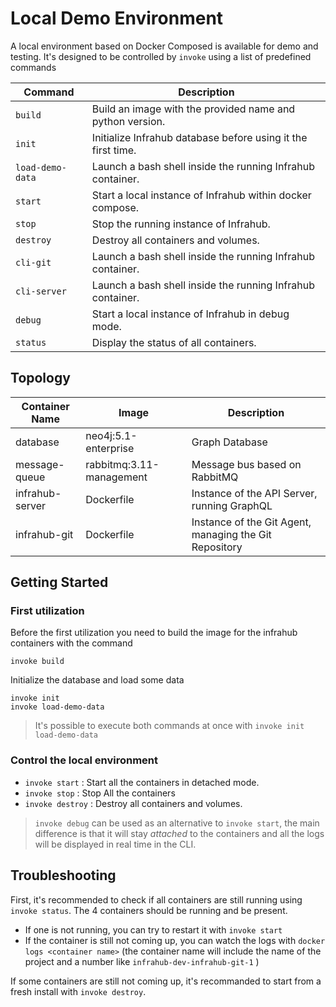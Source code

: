 
# Local Demo Environment

A local environment based on Docker Composed is available for demo and testing.
It's designed to be controlled by `invoke` using a list of predefined commands

| Command          | Description                                                  |
| ---------------- | ------------------------------------------------------------ |
| `build`          | Build an image with the provided name and python version.    |
| `init`           | Initialize Infrahub database before using it the first time. |
| `load-demo-data` | Launch a bash shell inside the running Infrahub container.   |
| `start`          | Start a local instance of Infrahub within docker compose.    |
| `stop`           | Stop the running instance of Infrahub.                       |
| `destroy`        | Destroy all containers and volumes.                          |
| `cli-git`        | Launch a bash shell inside the running Infrahub container.   |
| `cli-server`     | Launch a bash shell inside the running Infrahub container.   |
| `debug`          | Start a local instance of Infrahub in debug mode.            |
| `status`         | Display the status of all containers.                        |

## Topology

| Container Name  | Image                    | Description                                            |
| --------------- | ------------------------ | ------------------------------------------------------ |
| database        | neo4j:5.1-enterprise     | Graph Database                                         |
| message-queue   | rabbitmq:3.11-management | Message bus based on RabbitMQ                          |
| infrahub-server | Dockerfile               | Instance of the API Server, running GraphQL            |
| infrahub-git    | Dockerfile               | Instance of the Git Agent, managing the Git Repository |

## Getting Started

### First utilization

Before the first utilization you need to build the image for the infrahub containers with the command 
```
invoke build
```
Initialize the database and load some data
```
invoke init
invoke load-demo-data
```

> It's possible to execute both commands at once with `invoke init load-demo-data`

### Control the local environment


- `invoke start` : Start all the containers in detached mode.
- `invoke stop` : Stop All the containers
- `invoke destroy` : Destroy all containers and volumes.


> `invoke debug` can be used as an alternative to `invoke start`, the main difference is that it will stay *attached* to the containers and all the logs will be displayed in real time in the CLI.


## Troubleshooting

First, it's recommended to check if all containers are still running using `invoke status`. The 4 containers should be running and be present.
- If one is not running, you can try to restart it with `invoke start`
- If the container is still not coming up, you can watch the logs with `docker logs <container name>` (the container name will include the name of the project and a number like `infrahub-dev-infrahub-git-1` )

If some containers are still not coming up, it's recommanded to start from a fresh install with `invoke destroy`.